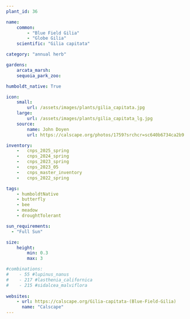 ```yaml
---
plant_id: 36

name: 
    common: 
        - "Blue Field Gilia"   
        - "Globe Gilia"
    scientific: "Gilia capitata" 

category: "annual herb"

gardens:
    arcata_marsh:
    sequoia_park_zoo:

humboldt_native: True

icon: 
    small: 
        url: /assets/images/plants/gilia_capitata.jpg 
    large: 
        url: /assets/images/plants/gilia_capitata_lg.jpg 
    source: 
        name: John Doyen 
        url: https://calscape.org/photos/1759?srchcr=sc640b6734ca2b9

inventory: 
    -   cnps_2025_spring
    -   cnps_2024_spring
    -   cnps_2023_spring
    -   cnps_2023_05 
    -   cnps_master_inventory
    -   cnps_2022_spring

tags: 
    - humboldtNative
    - butterfly
    - bee
    - meadow
    - droughtTolerant

sun_requirements:
  - "Full Sun"

size:
    height: 
        min: 0.3
        max: 3

#combinations: 
#    - 55 #lupinus_nanus
#    - 217 #lasthenia_californica
#    - 215 #sidalcea_malviflora 
 
websites:
    - url: https://calscape.org/Gilia-capitata-(Blue-Field-Gilia) 
      name: "Calscape"
---
```



